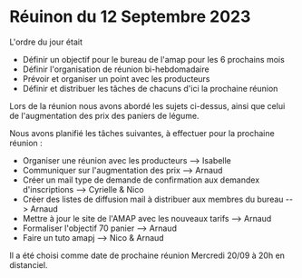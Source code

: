 # Réuinon du 12 Septembre 2023

L'ordre du jour était

- Définir un objectif pour le bureau de l'amap pour les 6 prochains mois
- Définir l'organisation de réunion bi-hebdomadaire
- Prévoir et organiser un point avec les producteurs
- Définir et distribuer les tâches de chacuns d'ici la prochaine réunion

Lors de la réunion nous avons abordé les sujets ci-dessus, ainsi que celui de l'augmentation des prix des paniers de légume.

Nous avons planifié les tâches suivantes, à effectuer pour la prochaine réunion :

- Organiser une réunion avec les producteurs --> Isabelle
- Communiquer sur l'augmentation des prix --> Arnaud
- Créer un mail type de demande de confirmation aux demandex d'inscriptions --> Cyrielle & Nico
- Créer des listes de diffusion mail à distribuer aux membres du bureau --> Arnaud
- Mettre à jour le site de l'AMAP avec les nouveaux tarifs --> Arnaud
- Formaliser l'objectif 70 panier --> Arnaud
- Faire un tuto amapj --> Nico & Arnaud

Il a été choisi comme date de prochaine réunion Mercredi 20/09 à 20h en distanciel.
